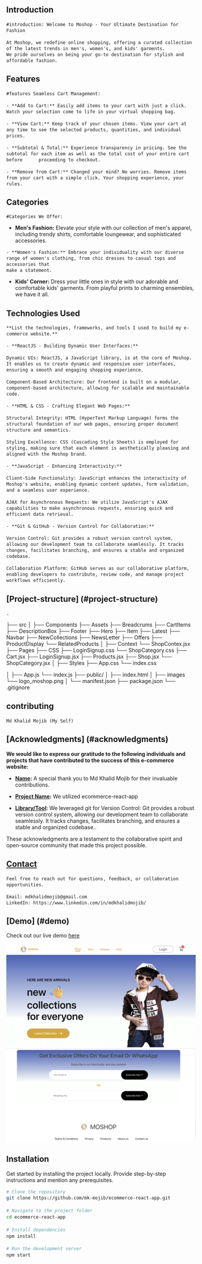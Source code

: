 
## Introduction
    #introduction: Welcome to Moshop - Your Ultimate Destination for Fashion

    At Moshop, we redefine online shopping, offering a curated collection of the latest trends in men's, women's, and kids' garments.
    We pride ourselves on being your go-to destination for stylish and affordable fashion.

## Features
    #features Seamless Cart Management: 

    - **Add to Cart:** Easily add items to your cart with just a click. Watch your selection come to life in your virtual shopping bag.

    - **View Cart:** Keep track of your chosen items. View your cart at any time to see the selected products, quantities, and individual prices.

    - **Subtotal & Total:** Experience transparency in pricing. See the subtotal for each item as well as the total cost of your entire cart before      proceeding to checkout.

    - **Remove from Cart:** Changed your mind? No worries. Remove items from your cart with a simple click. Your shopping experience, your rules.

## Categories
    #Categories We Offer:

   - **Men's Fashion:** Elevate your style with our collection of men's apparel, including trendy shirts, comfortable loungewear, and sophisticated accessories.

    - **Women's Fashion:** Embrace your individuality with our diverse range of women's clothing, from chic dresses to casual tops and accessories that
    make a statement.

   - **Kids' Corner:** Dress your little ones in style with our adorable and comfortable kids' garments. From playful prints to charming ensembles, we 
   have it   all.

## Technologies Used
        
    **List the technologies, frameworks, and tools I used to build my e-commerce website.**

    - **ReactJS - Building Dynamic User Interfaces:**

    Dynamic UIs: ReactJS, a JavaScript library, is at the core of Moshop. It enables us to create dynamic and responsive user interfaces, ensuring a smooth and engaging shopping experience.

    Component-Based Architecture: Our frontend is built on a modular, component-based architecture, allowing for scalable and maintainable code.

    - **HTML & CSS - Crafting Elegant Web Pages:**

    Structural Integrity: HTML (HyperText Markup Language) forms the structural foundation of our web pages, ensuring proper document structure and semantics.

    Styling Excellence: CSS (Cascading Style Sheets) is employed for styling, making sure that each element is aesthetically pleasing and aligned with the Moshop brand.

    - **JavaScript - Enhancing Interactivity:**

    Client-Side Functionality: JavaScript enhances the interactivity of Moshop's website, enabling dynamic content updates, form validation, and a seamless user experience.

    AJAX for Asynchronous Requests: We utilize JavaScript's AJAX capabilities to make asynchronous requests, ensuring quick and efficient data retrieval.

    - **Git & GitHub - Version Control for Collaboration:**

    Version Control: Git provides a robust version control system, allowing our development team to collaborate seamlessly. It tracks changes, facilitates branching, and ensures a stable and organized codebase.

    Collaboration Platform: GitHub serves as our collaborative platform, enabling developers to contribute, review code, and manage project workflows efficiently.

## [Project-structure] (#project-structure)
    .
├── src
│   ├── Components
        ├── Assets
        ├── Breadcrums
        ├── CartItems
        ├── DescriptionBox
        ├── Footer
        ├── Hero
        ├── Item
        ├── Latest
        ├── Navbar
        ├── NewCollections
        ├── NewsLetter
        ├── Offers
        ├── ProductDisplay
        └── RelatedProducts
│   ├── Context
        └── ShopContex.jsx
    ├── Pages
        ├── CSS 
            ├── LoginSignup.css
            └── ShopCategory.css
        ├── Cart.jsx
        ├── LoginSignup.jsx
        ├── Products.jsx
        ├── Shop.jsx
        └── ShopCategory.jsx
│   ├── Styles
        ├── App.css
        └── index.css

│   ├── App.js
    └── index.js
├── public/
│   ├── index.html
│   ├── images
        └── logo_moshop.png
│   └── manifest.json
├── package.json
└── .gitignore


## contributing
    Md Khalid Mojib (My Self)

## [Acknowledgments] (#acknowledgments)

  **We would like to express our gratitude to the following individuals and projects that have contributed to the success of this e-commerce website:**

- **[Name](https://github.com/mk-mojib):** A special thank you to Md Khalid Mojib for their invaluable contributions.

- **[Project Name](https://github.com/ecommerce-react-app):** We utilized ecommerce-react-app


- **[Library/Tool](https://github.com/git):** We leveraged git for     Version Control: Git provides a robust version control system,
 allowing our development team to collaborate seamlessly. It tracks changes, facilitates branching, and ensures a stable and organized codebase..

These acknowledgments are a testament to the collaborative spirit and open-source community that made this project possible.

## [Contact](#contact)

    Feel free to reach out for questions, feedback, or collaboration opportunities.

    Email: mdkhalidmojib@gmail.com
    LinkedIn: https://www.linkedin.com/in/mdkhalidmojib/

## [Demo] (#demo)

Check out our live demo [here](https://mk-mojib.github.io/)

![navbar & hero](image.png)
![footer](image-1.png)

## Installation

Get started by installing the project locally. Provide step-by-step instructions and mention any prerequisites.

```bash
# Clone the repository
git clone https://github.com/mk-mojib/ecommerce-react-app.git

# Navigate to the project folder
cd ecommerce-react-app

# Install dependencies
npm install

# Run the development server
npm start
